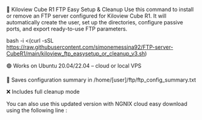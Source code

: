 🚀 Kiloview Cube R1 FTP Easy Setup & Cleanup
Use this command to install or remove an FTP server configured for Kiloview Cube R1. It will automatically create the user, set up the directories, configure passive ports, and export ready-to-use FTP parameters.



bash -i <(curl -sSL https://raw.githubusercontent.com/simonemessina92/FTP-server-CubeR1/main/kiloview_ftp_easysetup_or_cleanup_v3.sh)



🟢 Works on Ubuntu 20.04/22.04 – cloud or local VPS

📄 Saves configuration summary in /home/[user]/ftp/ftp_config_summary.txt

❌ Includes full cleanup mode


You can also use this updated version with NGNIX cloud easy download using the following line :

